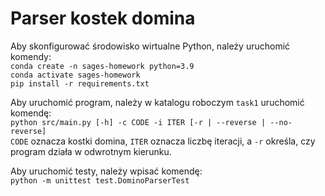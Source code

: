 # Parser kostek domina

Aby skonfigurować środowisko wirtualne Python, należy uruchomić komendy:  
`conda create -n sages-homework python=3.9`  
`conda activate sages-homework`  
`pip install -r requirements.txt`  

Aby uruchomić program, należy w katalogu roboczym `task1` uruchomić komendę:  
`python src/main.py [-h] -c CODE -i ITER [-r | --reverse | --no-reverse]`  
`CODE` oznacza kostki domina, `ITER` oznacza liczbę iteracji, a `-r` określa, czy program działa w odwrotnym kierunku.  

Aby uruchomić testy, należy wpisać komendę:  
`python -m unittest test.DominoParserTest`
